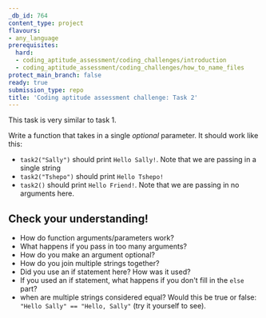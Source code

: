 ```yaml
---
_db_id: 764
content_type: project
flavours:
- any_language
prerequisites:
  hard:
  - coding_aptitude_assessment/coding_challenges/introduction
  - coding_aptitude_assessment/coding_challenges/how_to_name_files
protect_main_branch: false
ready: true
submission_type: repo
title: 'Coding aptitude assessment challenge: Task 2'
---
```


This task is very similar to task 1.

Write a function that takes in a single *optional* parameter. It should work like this:

- `task2("Sally")` should print `Hello Sally!`. Note that we are passing in a single string
- `task2("Tshepo")` should print `Hello Tshepo!`
- `task2()` should print `Hello Friend!`. Note that we are passing in no arguments here.

## Check your understanding! 

- How do function arguments/parameters work? 
- What happens if you pass in too many arguments? 
- How do you make an argument optional?
- How do you join multiple strings together?
- Did you use an if statement here? How was it used? 
- If you used an if statement, what happens if you don't fill in the `else` part? 
- when are multiple strings considered equal? Would this be true or false: `"Hello Sally" == "Hello, Sally"` (try it yourself to see).